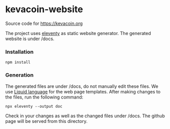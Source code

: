 # kevacoin-website
Source code for https://kevacoin.org

The project uses [eleventy](https://github.com/11ty/eleventy) as static website generator. The generated website is under /docs.

### Installation
<code>npm install</code>

### Generation
The generated files are under /docs, do not manually edit these files. We use [Liquid language](https://shopify.github.io/liquid/)
for the web page templates. After making changes to the files, run the following command:

<code>npx eleventy --output doc</code>

Check in your changes as well as the changed files under /docs. The github page will be served from this directory.


